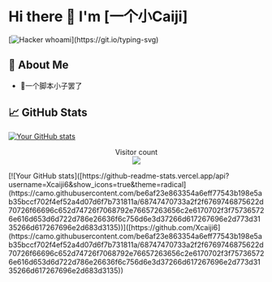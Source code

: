 # Hi there 👋 I'm [一个小Caiji]

[![Hacker whoami](https://readme-typing-svg.herokuapp.com?font=Fira+Code&color=00F718&lines=root%40null:~%24+whoami;sleep+1;echo+"%5B%2A%5D+UID%3A+0+%28root%29";sleep=1;echo+"%5B%2A%5D+GID%3A+0xDEADBEEF";)](https://git.io/typing-svg)

## 🚀 About Me

- 💬一个脚本小子罢了

## 📈 GitHub Stats

[![Your GitHub stats](https://github-readme-stats.vercel.app/api?username=Xcaiji6&show_icons=true&theme=radical)](https://github.com/Xcaiji6)


<p align="center"> 
  Visitor count<br>
  <img src="https://profile-counter.glitch.me/Xcaiji6/count.svg" />
</p>
[![Your GitHub stats]([https://github-readme-stats.vercel.app/api?username=Xcaiji6&show_icons=true&theme=radical](https://camo.githubusercontent.com/be6af23e863354a6eff77543b198e5ab35bccf702f4ef52a4d07d6f7b731811a/68747470733a2f2f6769746875622d70726f66696c652d74726f7068792e76657263656c2e6170702f3f757365726e616d653d6d722d786e26636f6c756d6e3d37266d617267696e2d773d3135266d617267696e2d683d3135))]([https://github.com/Xcaiji6](https://camo.githubusercontent.com/be6af23e863354a6eff77543b198e5ab35bccf702f4ef52a4d07d6f7b731811a/68747470733a2f2f6769746875622d70726f66696c652d74726f7068792e76657263656c2e6170702f3f757365726e616d653d6d722d786e26636f6c756d6e3d37266d617267696e2d773d3135266d617267696e2d683d3135))
